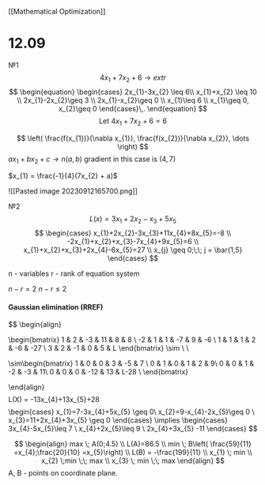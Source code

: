 [[Mathematical Optimization]]
# 12.09
№1
$$
4x_{1}+7x_{2}+6\to extr
$$
$$
\begin{equation}
    \begin{cases}
      2x_{1}-3x_{2} \leq 6\\
      x_{1}+x_{2} \leq 10  \\
	 2x_{1}-2x_{2}\geq 3 \\
2x_{1}-x_{2}\geq 0 \\
x_{1}\leq 6 \\
x_{1}\geq 0, x_{2}\geq 0
    \end{cases}\,.
\end{equation}
$$
$$
\text{Let } 4x_{1}+7x_{2}+6=6 
$$

$$
\left( \frac{f(x_{1})}{\nabla x_{1}}, \frac{f(x_{2})}{\nabla x_{2}}, \dots \right)
$$
$ax_{1}+bx_{2}+c \to n(a,b)$
gradient in this case is $(4,7)$

$x_{1} = \frac{-1}{4}(7x_{2} + a)$

![[Pasted image 20230912165700.png]]


№2
$$
L(x)=3x_{1}+2x_{2}-x_{3}+5x_{5}
$$
$$
\begin{cases}
x_{1}+2x_{2}-3x_{3}+11x_{4}+8x_{5}=-8 \\
-2x_{1}+x_{2}+x_{3}-7x_{4}+9x_{5}=6 \\
x_{1}+x_{2}+x_{3}+2x_{4}-6x_{5}=27 \\
x_{j} \geq 0;\;\; j = \bar{1,5}
\end{cases}
$$

n - variables
r - rank of equation system

$n-r=2$
$n -r \leq 2$

#### Gaussian elimination (RREF)
$$
\begin{align}

\begin{bmatrix}
1 & 2 & -3 & 11 & 8 & 8 \\
-2 & 1 & 1 & -7 & 9 & -6 \\
1 & 1 & 1 & 2 & -6 & -27 \\
3 & 2 & -1 & 0 & 5 & L
\end{bmatrix} \sim  \\ \\

\sim\begin{bmatrix}
1 & 0 & 0 & 3 & -5 & 7 \\
0 & 1 & 0 & 1 & 2 & 9\\
0 & 0 & 1 & -2 & -3 & 11\\
0 & 0 & 0 & -12 & 13 & L-28 \\
\end{bmatrix}

\end{align}
$$
$$
L(X) = -13x_{4}+13x_{5}+28
$$
$$
\begin{cases}
x_{1}=7-3x_{4}+5x_{5} \geq 0\\
x_{2}=9-x_{4}-2x_{5}\geq 0 \\
x_{3}=11+2x_{4}+3x_{5} \geq 0
\end{cases} \implies \begin{cases}
3x_{4}-5x_{5}\leq 7 \\
x_{4}+2x_{5}\leq 9 \\
2x_{4}+3x_{5} -11
\end{cases}
$$


$$
\begin{align}
max \; A(0;4.5)  \\
L(A)=86.5 \\
min  \; B\left( \frac{59}{11} =x_{4};\frac{20}{10} =x_{5}\right) \\
L(B) = -\frac{199}{11} \\
x_{1} \; min \\
x_{2} \;min \;\; max \\
x_{3} \; min \;\; max
\end{align}
$$
A, B - points on coordinate plane.